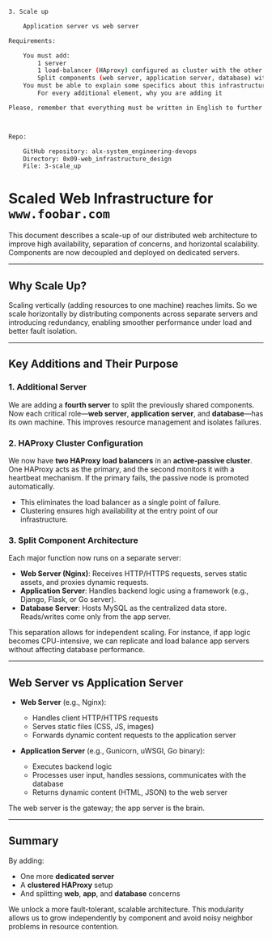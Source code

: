 ```bash
3. Scale up

    Application server vs web server

Requirements:

    You must add:
        1 server
        1 load-balancer (HAproxy) configured as cluster with the other one
        Split components (web server, application server, database) with their own server
    You must be able to explain some specifics about this infrastructure:
        For every additional element, why you are adding it

Please, remember that everything must be written in English to further your technical ability in a variety of settings.



Repo:

    GitHub repository: alx-system_engineering-devops
    Directory: 0x09-web_infrastructure_design
    File: 3-scale_up


```

# Scaled Web Infrastructure for `www.foobar.com`

This document describes a scale-up of our distributed web architecture to improve high availability, separation of concerns, and horizontal scalability. Components are now decoupled and deployed on dedicated servers.

---

## Why Scale Up?

Scaling vertically (adding resources to one machine) reaches limits. So we scale horizontally by distributing components across separate servers and introducing redundancy, enabling smoother performance under load and better fault isolation.

---

## Key Additions and Their Purpose

### 1. Additional Server

We are adding a **fourth server** to split the previously shared components. Now each critical role—**web server**, **application server**, and **database**—has its own machine. This improves resource management and isolates failures.

### 2. HAProxy Cluster Configuration

We now have **two HAProxy load balancers** in an **active-passive cluster**. One HAProxy acts as the primary, and the second monitors it with a heartbeat mechanism. If the primary fails, the passive node is promoted automatically.

- This eliminates the load balancer as a single point of failure.
- Clustering ensures high availability at the entry point of our infrastructure.

### 3. Split Component Architecture

Each major function now runs on a separate server:

- **Web Server (Nginx)**: Receives HTTP/HTTPS requests, serves static assets, and proxies dynamic requests.
- **Application Server**: Handles backend logic using a framework (e.g., Django, Flask, or Go server).
- **Database Server**: Hosts MySQL as the centralized data store. Reads/writes come only from the app server.

This separation allows for independent scaling. For instance, if app logic becomes CPU-intensive, we can replicate and load balance app servers without affecting database performance.

---

## Web Server vs Application Server

- **Web Server** (e.g., Nginx):

  - Handles client HTTP/HTTPS requests
  - Serves static files (CSS, JS, images)
  - Forwards dynamic content requests to the application server

- **Application Server** (e.g., Gunicorn, uWSGI, Go binary):
  - Executes backend logic
  - Processes user input, handles sessions, communicates with the database
  - Returns dynamic content (HTML, JSON) to the web server

The web server is the gateway; the app server is the brain.

---

## Summary

By adding:

- One more **dedicated server**
- A **clustered HAProxy** setup
- And splitting **web**, **app**, and **database** concerns

We unlock a more fault-tolerant, scalable architecture. This modularity allows us to grow independently by component and avoid noisy neighbor problems in resource contention.
